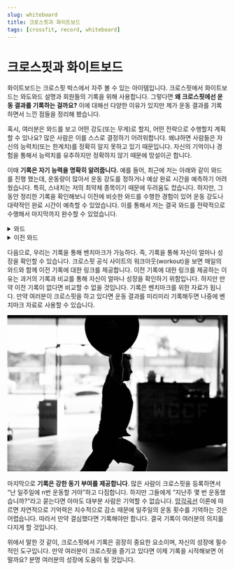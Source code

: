 ```yaml
---
slug: whiteboard
title: 크로스핏과 화이트보드
tags: [crossfit, record, whiteboard]
---
```


# 크로스핏과 화이트보드

화이트보드는 크로스핏 박스에서 자주 볼 수 있는 아이템입니다. 크로스핏에서 화이트보드는 와도와드 설명과 회원들의 기록을 위해 사용합니다. 그렇다면 **왜 크로스핏에선 운동 결과를 기록하는 걸까요?** 이에 대해선 다양한 이유가 있지만 제가 운동 결과를 기록하면서 느낀 점들을 정리해 봤습니다.

혹시, 여러분은 와드를 보고 어떤 강도(또는 무게)로 할지, 어떤 전략으로 수행할지 계획할 수 있나요? 많은 사람은 이를 스스로 결정하기 어려워합니다. 왜냐하면 사람들은 자신의 능력치(또는 한계치)를 정확히 알지 못하고 있기 때문입니다. 자신의 기억이나 경험을 통해서 능력치를 유추하지만 정확하지 않기 때문에 망설이곤 합니다.

이때 **기록은 자기 능력을 명확히 알려줍니다.** 예를 들어, 최근에 저는 아래와 같이 와드를 진행 했는데, 운동량이 많아서 운동 강도를 정하거나 예상 완료 시간을 예측하기 어려웠습니다. 특히, 스내치는 저의 최약체 종목이기 때문에 두려움도 컸습니다. 하지만, 그 동안 정리한 기록을 확인해보니 이전에 비슷한 와드를 수행한 경험이 있어 운동 강도나 대략적인 완료 시간이 예측할 수 있었습니다. 이를 통해서 저는 결국 와드를 전략적으로 수행해서 마지막까지 완수할 수 있었습니다.

<details>
<summary>와드</summary>

> For Time:<br/>
> 3 Round<br/>
> 30 Burpee over bar<br/>
> 20 Hang power snatchs<br/>
> 100 Double under<br/>
> RXD: 95lbs / 65lbs<br/>

</details>

<details>
<summary>이전 와드</summary>

> 200m Run<br/>
> 30 Power snatches<br/>
> 200m Run<br/>
> 20 Power snatches<br/>
> 200m Run<br/>
> 100 Power snatches<br/>

</details>

다음으로, 우리는 기록을 통해 벤치마크가 가능하다. 즉, 기록을 통해 자신이 얼마나 성장을 확인할 수 있습니다. 크로스핏 공식 사이트의 워크아웃(workout)을 보면 매일의 와드와 함께 이전 기록에 대한 링크를 제공합니다. 이전 기록에 대한 링크를 제공하는 이유는 과거의 기록과 비교를 통해 자신이 얼마나 성장을 확인하기 위함입니다. 하지만 만약 이전 기록이 없다면 비교할 수 없을 것입니다. 기록은 벤치마크를 위한 자료가 됩니다. 만약 여러분이 크로스핏을 하고 있다면 운동 결과를 미리미리 기록해두면 나중에 벤치마크 자료로 사용할 수 있습니다.

![Growth](./growth.jpg)

마지막으로 **기록은 강한 동기 부여를 제공합니다**. 많은 사람이 크로스핏을 등록하면서 “난 일주일에 n번 운동할 거야”하고 다짐합니다. 하지만 그들에게 “지난주 몇 번 운동했습니까?”라고 묻는다면 아마도 대부분 사람은 기억할 수 없습니다. [망각곡선](https://en.wikipedia.org/wiki/Forgetting_curve) 이론에 따르면 자연적으로 기억력은 지수적으로 감소 때문에 일주일의 운동 횟수를 기억하는 것은 어렵습니다. 따라서 만약 결심했다면 기록해야만 합니다. 결국 기록이 여러분의 의지를 다지게 할 것입니다.

위에서 말한 것 같이, 크로스핏에서 기록은 굉장히 중요한 요소이며, 자신의 성장에 필수적인 도구입니다. 만약 여러분이 크로스핏을 즐기고 있다면 이제 기록을 시작해보면 어떨까요? 분명 여러분의 성장에 도움이 될 것입니다.
